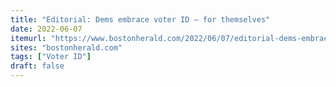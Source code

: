 ```yaml
---
title: "Editorial: Dems embrace voter ID – for themselves"
date: 2022-06-07
itemurl: "https://www.bostonherald.com/2022/06/07/editorial-dems-embrace-voter-id-for-themselves/"
sites: "bostonherald.com"
tags: ["Voter ID"]
draft: false
---
```



